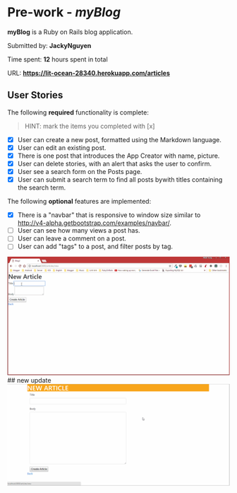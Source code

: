 # Pre-work - *myBlog*

**myBlog** is a Ruby on Rails blog application.

Submitted by: **JackyNguyen**

Time spent: **12** hours spent in total

URL: **https://lit-ocean-28340.herokuapp.com/articles**

## User Stories

The following **required** functionality is complete:

> HINT: mark the items you completed with [x]

* [x] User can create a new post, formatted using the Markdown language.
* [x] User can edit an existing post.
* [x] There is one post that introduces the App Creator with name, picture.
* [x] User can delete stories, with an alert that asks the user to confirm.
* [x] User see a search form on the Posts page.
* [x] User can submit a search term to find all posts bywith titles containing the search term.

The following **optional** features are implemented:
* [x] There is a "navbar" that is responsive to window size similar to http://v4-alpha.getbootstrap.com/examples/navbar/. 
* [ ] User can see how many views a post has. 
* [ ] User can leave a comment on a post.
* [ ] User can add "tags" to a post, and filter posts by tag. 
<img src="https://github.com/jackynguyen110/myBlog/blob/master/blog.gif" />
## new update
<img src="https://github.com/jackynguyen110/myBlog/blob/master/blog2.gif" />

